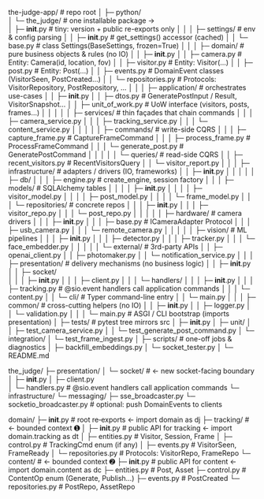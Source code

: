 the-judge-app/                 # repo root
│
├─ python/                        
│  └─ the_judge/               # one installable package  →  
│     ├─ __init__.py           # tiny: version + public re-exports only
│     │
│     ├─ settings/             # env & config parsing
│     │   ├─ __init__.py       # get_settings() accessor (cached)
│     │   └─ base.py           # class Settings(BaseSettings, frozen=True)
│     │
│     ├─ domain/               # pure business objects & rules (no IO)
│     │   ├─ __init__.py
│     │   ├─ camera.py         # Entity: Camera(id, location, fov)
│     │   ├─ visitor.py        # Entity: Visitor(...)
│     │   ├─ post.py           # Entity: Post(...)
│     │   ├─ events.py         # DomainEvent classes (VisitorSeen, PostCreated…)
│     │   └─ repositories.py   # Protocols: VisitorRepository, PostRepository, ...
│     │
│     ├─ application/          # orchestrates use-cases
│     │   ├─ __init__.py
│     │   ├─ dtos.py           # GeneratePostInput / Result, VisitorSnapshot…
│     │   ├─ unit_of_work.py   # UoW interface (visitors, posts, frames…)
│     │   │
│     │   ├─ services/         # thin façades that chain commands
│     │   │   ├─ camera_service.py
│     │   │   ├─ tracking_service.py
│     │   │   └─ content_service.py
│     │   │
│     │   ├─ commands/         # write-side CQRS
│     │   │   ├─ capture_frame.py          # CaptureFrameCommand
│     │   │   ├─ process_frame.py          # ProcessFrameCommand
│     │   │   └─ generate_post.py          # GeneratePostCommand
│     │   │
│     │   └─ queries/          # read-side CQRS
│     │       ├─ recent_visitors.py        # RecentVisitorsQuery
│     │       └─ visitor_report.py
│     │
│     ├─ infrastructure/       # adapters / drivers (IO, frameworks)
│     │   ├─ __init__.py
│     │   │
│     │   ├─ db/
│     │   │   ├─ engine.py                     # create_engine, session factory
│     │   │   ├─ models/                       # SQLAlchemy tables
│     │   │   │   ├─ __init__.py
│     │   │   │   ├─ visitor_model.py
│     │   │   │   ├─ post_model.py
│     │   │   │   └─ frame_model.py
│     │   │   └─ repositories/                 # concrete repos
│     │   │       ├─ __init__.py
│     │   │       ├─ visitor_repo.py
│     │   │       └─ post_repo.py
│     │   │
│     │   ├─ hardware/                         # camera drivers
│     │   │   ├─ __init__.py
│     │   │   ├─ base.py                       # ICameraAdapter Protocol
│     │   │   ├─ usb_camera.py
│     │   │   └─ remote_camera.py
│     │   │
│     │   ├─ vision/                           # ML pipelines
│     │   │   ├─ __init__.py
│     │   │   ├─ detector.py
│     │   │   ├─ tracker.py
│     │   │   └─ face_embedder.py
│     │   │
│     │   └─ external/                         # 3rd-party APIs
│     │       ├─ openai_client.py
│     │       ├─ photomaker.py
│     │       └─ notification_service.py
│     │
│     ├─ presentation/         # delivery mechanisms (no business logic)
│     │   ├─ __init__.py
│     │   ├─ socket/              
│     │   │   ├─ __init__.py
│     │   │   ├─ client.py
│     │   │   └─ handlers/
│     │   │       ├─ __init__.py
│     │   │       ├─ tracking.py	# @sio.event handlers call application commands
│     │   │       └─ content.py
│     │   └─ cli/              # Typer command-line entry
│     │       └─ main.py
│     │
│     ├─ common/               # cross-cutting helpers (no IO)
│     │   ├─ __init__.py
│     │   ├─ logger.py
│     │   └─ validation.py
│     │
│     └─ main.py               # ASGI / CLI bootstrap (imports presentation)
│
├─ tests/                      # pytest tree mirrors src
│   ├─ __init__.py
│   ├─ unit/
│   │   ├─ test_camera_service.py
│   │   └─ test_generate_post_command.py
│   └─ integration/
│       └─ test_frame_ingest.py
│
├─ scripts/                    # one-off jobs & diagnostics
│   ├─ backfill_embeddings.py
│   └─ socket_tester.py
│
└─ README.md


the_judge/
├─ presentation/
│  └─ socket/              # ← new socket-facing boundary
│      ├─ __init__.py
│      ├─ client.py        
│      └─ handlers.py      # @sio.event handlers call application commands
└─ infrastructure/
   └─ messaging/
       ├─ sse_broadcaster.py
       └─ socketio_broadcaster.py   # optional: push DomainEvents to clients




domain/
├─ __init__.py          # root re‑exports           ← import domain as dj
├─ tracking/            # ← bounded context ➊
│   ├─ __init__.py      # public API for tracking  ← import domain.tracking as dt
│   ├─ entities.py      # Visitor, Session, Frame
│   ├─ control.py       # TrackingCmd enum (if any)
│   ├─ events.py        # VisitorSeen, FrameReady
│   └─ repositories.py  # Protocols: VisitorRepo, FrameRepo
└─ content/             # ← bounded context ➋
    ├─ __init__.py      # public API for content   ← import domain.content as dc
    ├─ entities.py      # Post, Asset
    ├─ control.py       # ContentOp enum (Generate, Publish…)
    ├─ events.py        # PostCreated
    └─ repositories.py  # PostRepo, AssetRepo
